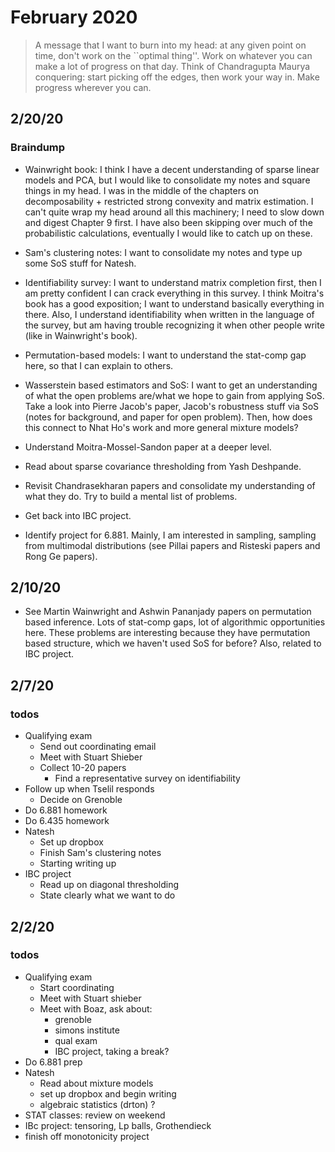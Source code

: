# February 2020

> A message that I want to burn into my head: at any given point on time, don't work on the ``optimal thing''. Work on whatever you can make a lot of progress on that day. Think of Chandragupta Maurya conquering: start picking off the edges, then work your way in. Make progress wherever you can.

## 2/20/20

### Braindump

- Wainwright book: I think I have a decent understanding of sparse linear models and PCA, but I would like to consolidate my notes and square things in my head. I was in the middle of the chapters on decomposability + restricted strong convexity and matrix estimation. I can't quite wrap my head around all this machinery; I need to slow down and digest Chapter 9 first. I have also been skipping over much of the probabilistic calculations, eventually I would like to catch up on these.

- Sam's clustering notes: I want to consolidate my notes and type up some SoS stuff for Natesh.

- Identifiability survey: I want to understand matrix completion first, then I am pretty confident I can crack everything in this survey. I think Moitra's book has a good exposition; I want to understand basically everything in there. Also, I understand identifiability when written in the language of the survey, but am having trouble recognizing it when other people write (like in Wainwright's book).

- Permutation-based models: I want to understand the stat-comp gap here, so that I can explain to others.

- Wasserstein based estimators and SoS: I want to get an understanding of what the open problems are/what we hope to gain from applying SoS. Take a look into Pierre Jacob's paper, Jacob's robustness stuff via SoS (notes for background, and paper for open problem). Then, how does this connect to Nhat Ho's work and more general mixture models?

- Understand Moitra-Mossel-Sandon paper at a deeper level.

- Read about sparse covariance thresholding from Yash Deshpande.

- Revisit Chandrasekharan papers and consolidate my understanding of what they do. Try to build a mental list of problems.

- Get back into IBC project.

- Identify project for 6.881. Mainly, I am interested in sampling, sampling from multimodal distributions (see Pillai papers and Risteski papers and Rong Ge papers).

## 2/10/20

- See Martin Wainwright and Ashwin Pananjady papers on permutation based inference. Lots of stat-comp gaps, lot of algorithmic opportunities here. These problems are interesting because they have permutation based structure, which we haven't used SoS for before? Also, related to IBC project.


## 2/7/20

### todos

- Qualifying exam
  - Send out coordinating email
  - Meet with Stuart Shieber
  - Collect 10-20 papers
    - Find a representative survey on identifiability
- Follow up when Tselil responds
    - Decide on Grenoble
- Do 6.881 homework
- Do 6.435 homework
- Natesh
  - Set up dropbox
  - Finish Sam's clustering notes
  - Starting writing up
- IBC project
  - Read up on diagonal thresholding
  - State clearly what we want to do


## 2/2/20

### todos

- Qualifying exam
  - Start coordinating
  - Meet with Stuart shieber
  - Meet with Boaz, ask about:
    - grenoble
    - simons institute
    - qual exam
    - IBC project, taking a break?
- Do 6.881 prep
- Natesh
  - Read about mixture models
  - set up dropbox and begin writing
  - algebraic statistics (drton) ?
- STAT classes: review on weekend
- IBc project: tensoring, Lp balls, Grothendieck
- finish off monotonicity project
